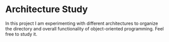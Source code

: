 # Architecture Study

In this project I am experimenting with different architectures to organize the directory and overall functionality of object-oriented programming. Feel free to study it.
